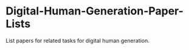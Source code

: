 # Digital-Human-Generation-Paper-Lists
List papers for related tasks for digital human generation.



